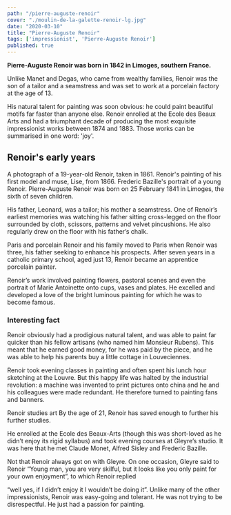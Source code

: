 ```yaml
---
path: "/pierre-auguste-renoir"
cover: "./moulin-de-la-galette-renoir-lg.jpg"
date: "2020-03-10"
title: "Pierre-Auguste Renoir"
tags: ['impressionist', 'Pierre-Auguste Renoir']
published: true
---
```

**Pierre-Auguste Renoir was born in 1842 in Limoges, southern France.**

Unlike Manet and Degas, who came from wealthy families, Renoir was the son of a tailor and a seamstress and was set to work at a porcelain factory at the age of 13.

His natural talent for painting was soon obvious: he could paint beautiful motifs far faster than anyone else. Renoir enrolled at the Ecole des Beaux Arts and had a triumphant decade of producing the most exquisite impressionist works between 1874 and 1883. Those works can be summarised in one word: 'joy'.


## Renoir's early years

A photograph of a 19-year-old Renoir, taken in 1861.
Renoir's painting of his first model and muse, Lise, from 1866.
Frederic Bazille's portrait of a young Renoir.
Pierre-Auguste Renoir was born on 25 February 1841 in Limoges, the sixth of seven children.

His father, Leonard, was a tailor; his mother a seamstress. One of Renoir’s earliest memories was watching his father sitting cross-legged on the floor surrounded by cloth, scissors, patterns and velvet pincushions. He also regularly drew on the floor with his father’s chalk.

Paris and porcelain
Renoir and his family moved to Paris when Renoir was three, his father seeking to enhance his prospects. After seven years in a catholic primary school, aged just 13, Renoir became an apprentice porcelain painter.

Renoir’s work involved painting flowers, pastoral scenes and even the portrait of Marie Antoinette onto cups, vases and plates. He excelled and developed a love of the bright luminous painting for which he was to become famous.

### Interesting fact
Renoir obviously had a prodigious natural talent, and was able to paint far quicker than his fellow artisans (who named him Monsieur Rubens). This meant that he earned good money, for he was paid by the piece, and he was able to help his parents buy a little cottage in Louveciennes.


Renoir took evening classes in painting and often spent his lunch hour sketching at the Louvre. But this happy life was halted by the industrial revolution: a machine was invented to print pictures onto china and he and his colleagues were made redundant. He therefore turned to painting fans and banners.

Renoir studies art
By the age of 21, Renoir has saved enough to further his further studies.

He enrolled at the Ecole des Beaux-Arts (though this was short-loved as he didn’t enjoy its rigid syllabus) and took evening courses at Gleyre’s studio. It was here that he met Claude Monet, Alfred Sisley and Frederic Bazille.

Not that Renoir always got on with Gleyre. On one occasion, Gleyre said to Renoir “Young man, you are very skilful, but it looks like you only paint for your own enjoyment”, to which Renoir replied

“well yes, if I didn’t enjoy it I wouldn’t be doing it”.
Unlike many of the other impressionists, Renoir was easy-going and tolerant. He was not trying to be disrespectful. He just had a passion for painting.

